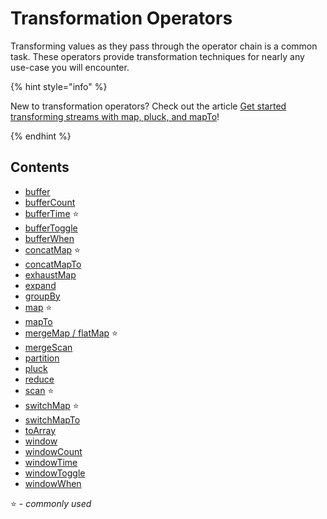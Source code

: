 # Transformation Operators

Transforming values as they pass through the operator chain is a common task.
These operators provide transformation techniques for nearly any use-case you
will encounter.

{% hint style="info" %}

New to transformation operators? Check out the article
[Get started transforming streams with map, pluck, and mapTo](../../concepts/get-started-transforming.md)!

{% endhint %}

## Contents

- [buffer](buffer.md)
- [bufferCount](buffercount.md)
- [bufferTime](buffertime.md) ⭐
- [bufferToggle](buffertoggle.md)
- [bufferWhen](bufferwhen.md)
- [concatMap](concatmap.md) ⭐
- [concatMapTo](concatmapto.md)
- [exhaustMap](exhaustmap.md)
- [expand](expand.md)
- [groupBy](groupby.md)
- [map](map.md) ⭐
- [mapTo](mapto.md)
- [mergeMap / flatMap](mergemap.md) ⭐
- [mergeScan](mergescan.md)
- [partition](partition.md)
- [pluck](pluck.md)
- [reduce](reduce.md)
- [scan](scan.md) ⭐
- [switchMap](switchmap.md) ⭐
- [switchMapTo](switchmapto.md)
- [toArray](toarray.md)
- [window](window.md)
- [windowCount](windowcount.md)
- [windowTime](windowtime.md)
- [windowToggle](windowtoggle.md)
- [windowWhen](windowwhen.md)

⭐ - _commonly used_
